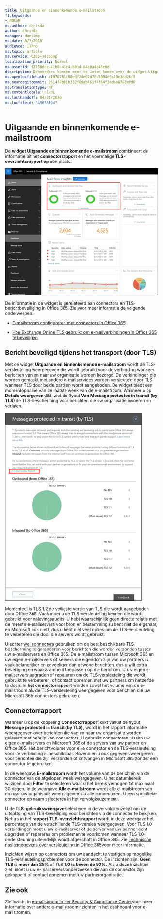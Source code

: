 ```yaml
---
title: Uitgaande en binnenkomende e-mailstroom
f1.keywords:
- NOCSH
ms.author: chrisda
author: chrisda
manager: dansimp
ms.date: 8/7/2018
audience: ITPro
ms.topic: article
ms.service: O365-seccomp
localization_priority: Normal
ms.assetid: f2738dec-41b0-43c4-b814-84c0a4e45c6d
description: Beheerders kunnen meer te weten komen over de widget Uitgaande en binnenkomende e-mailstroom in het dashboard van de e-mailstroom in het Beveiligings- & Compliance Center.
ms.openlocfilehash: a1070783f60edf2de62d78c3094e9c20e3dd26f3
ms.sourcegitcommit: 2614f8b81b332f8dab461f4f64f3adaa6703e0d6
ms.translationtype: MT
ms.contentlocale: nl-NL
ms.lasthandoff: 04/21/2020
ms.locfileid: "43635194"
---
```

# <a name="outbound-and-inbound-mail-flow"></a>Uitgaande en binnenkomende e-mailstroom

De **widget Uitgaande en binnenkomende e-mailstroom** combineert de informatie uit het **connectorrapport** en het voormalige **TLS-overzichtsrapport op** één plaats.

![Het rapport Uitgaande en binnenkomende e-mailstroom in het dashboard van de e-mailstroom in het Beveiligings& Compliance Center](../../media/2c591d1c-bad6-4b72-890e-f8fdfd4f447a.png)

De informatie in de widget is gerelateerd aan connectors en TLS-berichtbeveiliging in Office 365. Zie voor meer informatie de volgende onderwerpen:

- [E-mailstroom configureren met connectors in Office 365](https://docs.microsoft.com/exchange/mail-flow-best-practices/use-connectors-to-configure-mail-flow/use-connectors-to-configure-mail-flow)

- [Hoe Exchange Online TLS gebruikt om e-mailverbindingen in Office 365 te beveiligen](https://docs.microsoft.com/microsoft-365/compliance/exchange-online-uses-tls-to-secure-email-connections)

## <a name="message-protected-in-transit-by-tls"></a>Bericht beveiligd tijdens het transport (door TLS)

Met de widget **Uitgaande en binnenkomende e-mailstroom** wordt de TLS-versleuteling weergegeven die wordt gebruikt voor de verbinding wanneer berichten van en naar uw organisatie worden bezorgd. De verbindingen die worden gemaakt met andere e-mailservices worden versleuteld door TLS wanneer TLS door beide partijen wordt aangeboden. De widget biedt een momentopname van de laatste week van de e-mailstroom. Wanneer u op **Details weergeven**klikt, ziet de flyout **Van Message protected in transit (by TLS)** de TLS-bescherming voor berichten die uw organisatie invoeren en verlaten.

![De flyout Berichten beveiligd tijdens het transport (door TLS) in het Security & Compliance Center](../../media/825aa74c-413d-4141-8e3c-dfe68ae78eed.png)

Momenteel is TLS 1.2 de veiligste versie van TLS die wordt aangeboden door Office 365. Vaak moet u de TLS-versleuteling kennen die wordt gebruikt voor nalevingsaudits. U hebt waarschijnlijk geen directe relatie met de meeste e-mailservers voor bron en bestemming (u bent niet de eigenaar, en Microsoft ook niet), dus u hebt niet veel opties om de TLS-versleuteling te verbeteren die door die servers wordt gebruikt.

U echter [wel connectors](https://docs.microsoft.com/exchange/mail-flow-best-practices/use-connectors-to-configure-mail-flow/use-connectors-to-configure-mail-flow) gebruiken om de best beschikbare TLS-bescherming te garanderen voor berichten die worden verzonden tussen uw e-mailservers en Office 365. De e-mailstroom tussen Microsoft 365 en uw eigen e-mailservers of servers die eigendom zijn van uw partners is vaak belangrijker en gevoeliger dan gewone berichten, dus u wilt extra beveiliging en waakzaamheid toepassen op die berichten. U uw eigen e-mailservers upgraden of repareren om de TLS-versleuteling die wordt gebruikt te verbeteren, of contact opnemen met uw partners om hetzelfde te doen. In **het connectorrapport** worden zowel het volume van de e-mailstroom als de TLS-versleuteling weergegeven voor berichten die uw Microsoft 365-connectors gebruiken.

## <a name="connector-report"></a>Connectorrapport

Wanneer u op de koppeling **Connectorrapport** klikt vanuit de flyout **Message protected in transit (by TLS),** wordt in het rapport informatie weergegeven over berichten die van en naar uw organisatie worden geleverd met behulp van connectors. U gebruikt connectoren tussen uw eigen e-mailservers en Microsoft 365 of de servers van uw partner en Office 365. Het berichtvolume voor elke connector en de TLS-versleuteling voor de verbinding is beschikbaar. Bovendien u ook gegevens weergeven voor berichten die zijn verzonden of ontvangen in Microsoft 365 zonder een connector te gebruiken.

In de weergave **E-mailstroom** wordt het volume van de berichten via de connector van de afgelopen week weergegeven. U het datumbereik wijzigen door **Filter** te selecteren waar u het bereik verhogen tot maximaal 30 dagen. In de weergave **Alle e-mailstroom** wordt alle e-mailstroom van en naar uw organisatie weergegeven via alle connectoren. U een specifieke connector op naam selecteren in het vervolgkeuzemenu.

U de **TLS-gebruiksweergave** selecteren in de vervolgkeuzelijst om de uitsplitsing van TLS-beveiliging voor berichten via de connector te bekijken. Net als in het **rapport-TLS-overzichtsrapport** wordt in deze weergave het percentage van de verschillende TLS-versies weergegeven. Voor TLS 1.0-verbindingen moet u uw e-mailserver of de server van uw partner echt upgraden of repareren om problemen te voorkomen wanneer TLS 1.0-ondersteuning uiteindelijk wordt afgeschaft in Office 365. Zie [Technische naslaggegevens over versleuteling in Office 365](https://docs.microsoft.com/microsoft-365/compliance/technical-reference-details-about-encryption)voor meer informatie.

Inzichten wijzen op connectors om uw aandacht te vestigen op mogelijke TLS-versleutelingsproblemen voor de connector. De inzichten zijn: **Geen TLS is meer dan 25%** of TLS **1.0 is boven de 50%.** Als u deze inzichten ziet, moet u uw e-mailservers onderzoeken die aan de connector zijn gekoppeld of contact opnemen met uw partnerorganisatie.

## <a name="see-also"></a>Zie ook

Zie Inzicht in [e-mailstroom in het Security & Compliance Center](mail-flow-insights-v2.md)voor meer informatie over andere e-mailstroominzichten in het dashboard voor e-mailstromen.
